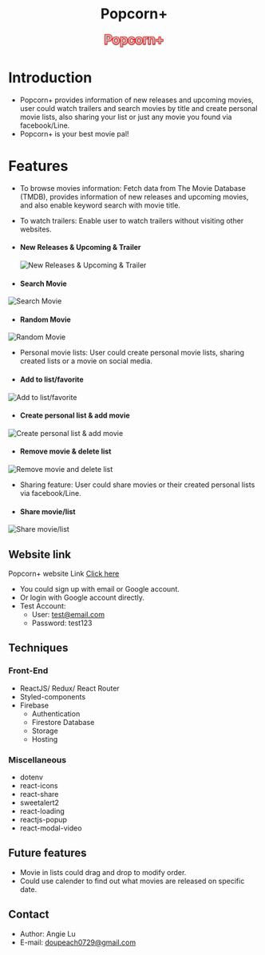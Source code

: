 <h1 align='center'>Popcorn+</h1>
<div align='center'><a href='https://popcorn-plus.web.app/'><img width='120px' src='src/images/Popcorn_logo.png'/></a></div>

# Introduction

- Popcorn+ provides information of new releases and upcoming movies, user could watch trailers and search movies by title and create personal movie lists, also sharing your list or just any movie you found via facebook/Line.
- Popcorn+ is your best movie pal!

# Features

- To browse movies information:
  Fetch data from The Movie Database (TMDB), provides information of new releases and upcoming movies, and also enable keyword search with movie title.
- To watch trailers:
  Enable user to watch trailers without visiting other websites.

- #### New Releases & Upcoming & Trailer
    ![New Releases & Upcoming & Trailer](https://i.imgur.com/LfgZspg.gif)
- #### Search Movie
![Search Movie](https://imgur.com/t1f43zg.gifv)
- #### Random Movie
![Random Movie](https://i.imgur.com/RtPk10p.gifv)

- Personal movie lists:
  User could create personal movie lists, sharing created lists or a movie on social media.

- #### Add to list/favorite
![Add to list/favorite](https://i.imgur.com/rfL6S6B.gifv)
- #### Create personal list & add movie
![Create personal list & add movie](https://i.imgur.com/o0UFymh.gifv)
- #### Remove movie & delete list
![Remove movie and delete list](https://i.imgur.com/6M9sekK.gifv)

- Sharing feature:
  User could share movies or their created personal lists via facebook/Line.

- #### Share movie/list
![Share movie/list](https://i.imgur.com/h2BPldb.gifv)

## Website link

Popcorn+ website Link [Click here](https://popcorn-plus.web.app/)

- You could sign up with email or Google account.
- Or login with Google account directly.
- Test Account:
  - User: test@email.com
  - Password: test123

## Techniques

### Front-End

- ReactJS/ Redux/ React Router
- Styled-components
- Firebase
  - Authentication
  - Firestore Database
  - Storage
  - Hosting

### Miscellaneous

- dotenv
- react-icons
- react-share
- sweetalert2
- react-loading
- reactjs-popup
- react-modal-video

## Future features

- Movie in lists could drag and drop to modify order.
- Could use calender to find out what movies are released on specific date.

## Contact

- Author: Angie Lu
- E-mail: doupeach0729@gmail.com
